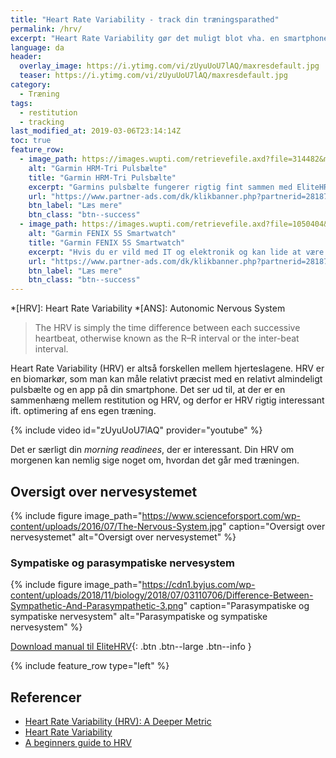 ```yaml
---
title: "Heart Rate Variability - track din træningsparathed"
permalink: /hrv/
excerpt: "Heart Rate Variability gør det muligt blot vha. en smartphone og et pulsbælte at tracke, hvor klar du er til at træne igen."
language: da
header:
  overlay_image: https://i.ytimg.com/vi/zUyuUoU7lAQ/maxresdefault.jpg
  teaser: https://i.ytimg.com/vi/zUyuUoU7lAQ/maxresdefault.jpg
category:
  - Træning
tags:
  - restitution
  - tracking
last_modified_at: 2019-03-06T23:14:14Z
toc: true
feature_row:
  - image_path: https://images.wupti.com/retrievefile.axd?file=314482&mh=350&mw=350&ps=FullSize&q=95&hash=3FB1F6DD3BC7ACAB778E58B7B1E70758D2173E4E
    alt: "Garmin HRM-Tri Pulsbælte"
    title: "Garmin HRM-Tri Pulsbælte"
    excerpt: "Garmins pulsbælte fungerer rigtig fint sammen med EliteHRV-appen og naturligvis sammen med de forskellige Garmin Produkter, fx det fantastiske FENIX-ur."
    url: "https://www.partner-ads.com/dk/klikbanner.php?partnerid=28187&bannerid=25156&htmlurl=https://www.wupti.com/produkter/fritid-og-sport/sportsure-og-wearables/tilbehoer-til-sportsure/pulsbaelter/garmin-hrm-tri"
    btn_label: "Læs mere"
    btn_class: "btn--success"
  - image_path: https://images.wupti.com/retrievefile.axd?file=1050404&mh=350&mw=350&ps=FullSize&q=95&hash=7CC835C3A779941A3C267F7E03C019AB26C1EA02
    alt: "Garmin FENIX 5S Smartwatch"
    title: "Garmin FENIX 5S Smartwatch"
    excerpt: "Hvis du er vild med IT og elektronik og kan lide at være opdateret med teknologi uden at gå glip af noget, så køb Smartwatch GARMIN FENIX 5S GPS 10 ATM Sølv Sort til en uovertruffen pris"
    url: "https://www.partner-ads.com/dk/klikbanner.php?partnerid=28187&bannerid=25156&htmlurl=https://www.wupti.com/produkter/mobil/smartwatches/oevrige-smartwatches/garmin-fenix-5s-smartwatch"
    btn_label: "Læs mere"
    btn_class: "btn--success"
---
```


*[HRV]: Heart Rate Variability
*[ANS]: Autonomic Nervous System

> The HRV is simply the time difference between each successive heartbeat, otherwise known as the R–R interval or the inter-beat interval.

Heart Rate Variability (HRV) er altså forskellen mellem hjerteslagene. HRV er en biomarkør, som man kan måle relativt præcist med en relativt almindeligt pulsbælte og en app på din smartphone. Det ser ud til, at der er en sammenhæng mellem restitution og HRV, og derfor er HRV rigtig interessant ift. optimering af ens egen træning.

{% include video id="zUyuUoU7lAQ" provider="youtube" %}

Det er særligt din _morning readinees_, der er interessant. Din HRV om morgenen kan nemlig sige noget om, hvordan det går med træningen.

## Oversigt over nervesystemet

{% include figure image_path="https://www.scienceforsport.com/wp-content/uploads/2016/07/The-Nervous-System.jpg" caption="Oversigt over nervesystemet" alt="Oversigt over nervesystemet" %}

### Sympatiske og parasympatiske nervesystem

{% include figure image_path="https://cdn1.byjus.com/wp-content/uploads/2018/11/biology/2018/07/03110706/Difference-Between-Sympathetic-And-Parasympathetic-3.png" caption="Parasympatiske og sympatiske nervesystem" alt="Parasympatiske og sympatiske nervesystem" %}

[Download manual til EliteHRV](https://elitehrv.com/wp-content/uploads/2015/10/User-Guide-2015-10-03.pdf){: .btn .btn--large .btn--info }

{% include feature_row type="left" %}

## Referencer

- [Heart Rate Variability (HRV): A Deeper Metric](https://elitehrv.com/what-is-heart-rate-variability)
- [Heart Rate Variability](https://www.scienceforsport.com/heart-rate-variability-hrv/)
- [A beginners guide to HRV](https://www.hituni.com/guides/hrv-a-beginners-guide-to-heart-rate-variability-part-1/)
